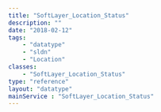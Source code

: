 ```yaml
---
title: "SoftLayer_Location_Status"
description: ""
date: "2018-02-12"
tags:
    - "datatype"
    - "sldn"
    - "Location"
classes:
    - "SoftLayer_Location_Status"
type: "reference"
layout: "datatype"
mainService : "SoftLayer_Location_Status"
---
```

